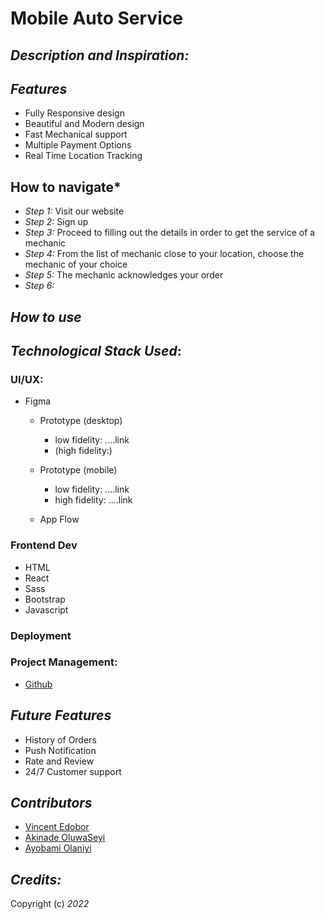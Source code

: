# Mobile Auto Service

<!-- ## *Table of Content*
- Description and Inspiration
- Tech Stack Used
- Design Images
- Features
- How to use
- How to navigate
- Future Features
- Contributors
- Credit -->

## *Description and Inspiration:*


## *Features*
- Fully Responsive design
- Beautiful and Modern design
- Fast Mechanical support
- Multiple Payment Options
- Real Time Location Tracking


## How to navigate*
- *Step 1:* Visit our website
- *Step 2:* Sign up
- *Step 3:* Proceed to filling out the details in order to get the service of a mechanic
- *Step 4:* From the list of mechanic close to your location, choose the mechanic of your choice
- *Step 5:* The mechanic acknowledges your order
- *Step 6:*  

## *How to use*



## *Technological Stack Used*:
### UI/UX:
- Figma
    - Prototype (desktop) 
        - low fidelity: ....link
        - (high fidelity:)  
    - Prototype (mobile)
        - low fidelity: ....link
        - high fidelity: ....link

    - App Flow

### Frontend Dev
- HTML
- React
- Sass
- Bootstrap
- Javascript


### Deployment


### Project Management:

- [Github](https://github.com/Mobile-Auto-Service/-MAS-)


## *Future Features*
- History of Orders
- Push Notification
- Rate and Review
- 24/7 Customer support 


## *Contributors*
- [Vincent Edobor]()
- [Akinade OluwaSeyi]()
- [Ayobami Olaniyi](https://github.com/Egregiuss)

## *Credits:*


Copyright (c) _2022_







